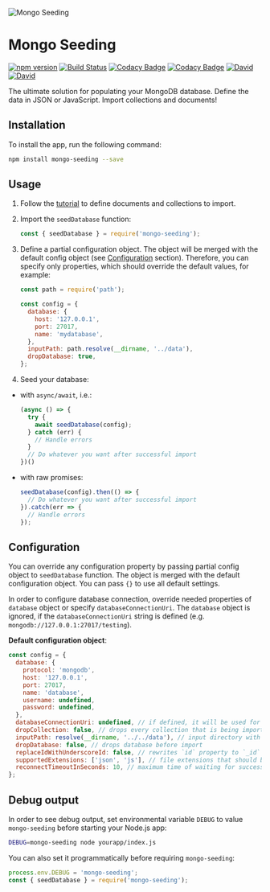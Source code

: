 ![Mongo Seeding](https://raw.githubusercontent.com/pkosiec/mongo-seeding/master/docs/assets/logo.png)

# Mongo Seeding

[![npm version](https://badge.fury.io/js/mongo-seeding.svg)](https://npmjs.org/package/mongo-seeding) [![Build Status](https://travis-ci.org/pkosiec/mongo-seeding.svg?branch=master)](https://travis-ci.org/pkosiec/mongo-seeding) [![Codacy Badge](https://api.codacy.com/project/badge/Coverage/9960aeeba19d4992b0df8781cd580eec)](https://www.codacy.com/app/pkosiec/mongo-seeding?utm_source=github.com&utm_medium=referral&utm_content=pkosiec/mongo-seeding&utm_campaign=Badge_Coverage) [![Codacy Badge](https://api.codacy.com/project/badge/Grade/9960aeeba19d4992b0df8781cd580eec)](https://www.codacy.com/app/pkosiec/mongo-seeding?utm_source=github.com&amp;utm_medium=referral&amp;utm_content=pkosiec/mongo-seeding&amp;utm_campaign=Badge_Grade) [![David](https://img.shields.io/david/pkosiec/mongo-seeding.svg?path=core)]() [![David](https://img.shields.io/david/dev/pkosiec/mongo-seeding.svg?path=core)]()

The ultimate solution for populating your MongoDB database. Define the data in JSON or JavaScript. Import collections and documents!

## Installation

To install the app, run the following command:

```bash
npm install mongo-seeding --save
```

## Usage

1. Follow the [tutorial](../docs/import-data-definition.md) to define documents and collections to import.
1. Import the `seedDatabase` function:

    ```javascript
    const { seedDatabase } = require('mongo-seeding');
    ```

1. Define a partial configuration object. The object will be merged with the default config object (see [Configuration](#configuration) section). Therefore, you can specify only properties, which should override the default values, for example:

    ```javascript
    const path = require('path');

    const config = {
      database: {
        host: '127.0.0.1',
        port: 27017,
        name: 'mydatabase',
      },
      inputPath: path.resolve(__dirname, '../data'),
      dropDatabase: true,
    };
    ```

1. Seed your database:

  - with `async/await`, i.e.:

    ```javascript
    (async () => {
      try {
        await seedDatabase(config);
      } catch (err) {
        // Handle errors
      }
      // Do whatever you want after successful import
    })()    
    ```

  - with raw promises:
  
    ```javascript
    seedDatabase(config).then(() => {
      // Do whatever you want after successful import
    }).catch(err => {
      // Handle errors
    });
    ```

## Configuration

You can override any configuration property by passing partial config object to `seedDatabase` function. The object is merged with the default configuration object. You can pass `{}` to use all default settings.

In order to configure database connection, override needed properties of `database` object or specify `databaseConnectionUri`. The `database` object is ignored, if the `databaseConnectionUri` string is defined (e.g. `mongodb://127.0.0.1:27017/testing`).

**Default configuration object**:

```javascript
const config = {
  database: {
    protocol: 'mongodb',
    host: '127.0.0.1',
    port: 27017,
    name: 'database',
    username: undefined,
    password: undefined,
  },
  databaseConnectionUri: undefined, // if defined, it will be used for DB connection instead of `database` object
  dropCollection: false, // drops every collection that is being imported
  inputPath: resolve(__dirname, '../../data'), // input directory with import data structure
  dropDatabase: false, // drops database before import
  replaceIdWithUnderscoreId: false, // rewrites `id` property to `_id` for every document; useful for ORMs
  supportedExtensions: ['json', 'js'], // file extensions that should be read
  reconnectTimeoutInSeconds: 10, // maximum time of waiting for successful connection with MongoDB
};
```

## Debug output

In order to see debug output, set environmental variable `DEBUG` to value `mongo-seeding` before starting your Node.js app:

```bash
DEBUG=mongo-seeding node yourapp/index.js
```

You can also set it programmatically before requiring `mongo-seeding`:

```javascript
process.env.DEBUG = 'mongo-seeding';
const { seedDatabase } = require('mongo-seeding');
```
